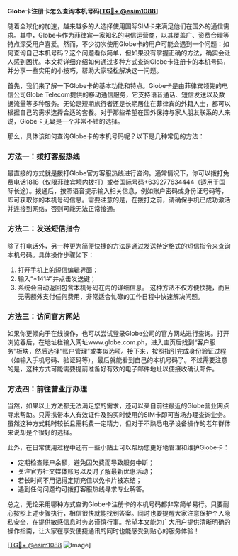 **Globe卡注册卡怎么查询本机号码[[TG💪+ @esim1088](https://t.me/s/esim1088)]**

随着全球化的加速，越来越多的人选择使用国际SIM卡来满足他们在国外的通信需求。其中，Globe卡作为菲律宾一家知名的电信运营商，以其覆盖广、资费合理等特点深受用户喜爱。然而，不少初次使用Globe卡的用户可能会遇到一个问题：如何查询自己本机号码？这个问题看似简单，但如果没有掌握正确的方法，确实会让人感到困扰。本文将详细介绍如何通过多种方式查询Globe卡注册卡的本机号码，并分享一些实用的小技巧，帮助大家轻松解决这一问题。

首先，我们来了解一下Globe卡的基本功能和特点。Globe卡是由菲律宾领先的电信公司Globe Telecom提供的移动通信服务，它支持语音通话、短信发送以及数据流量等多种服务。无论是短期旅行者还是长期居住在菲律宾的外籍人士，都可以根据自己的需求选择合适的套餐。对于那些希望在国外保持与家人朋友联系的人来说，Globe卡无疑是一个非常不错的选择。

那么，具体该如何查询Globe卡的本机号码呢？以下是几种常见的方法：

### 方法一：拨打客服热线

最直接的方式就是拨打Globe官方客服热线进行咨询。通常情况下，你可以拨打免费电话1818（仅限菲律宾境内拨打）或者国际号码+639277634444（适用于国际长途）。拨通后，按照语音提示输入相关信息，例如账户密码或身份证号码等，即可获取你的本机号码信息。需要注意的是，在拨打之前，请确保手机已成功激活并连接到网络，否则可能无法正常接通。

### 方法二：发送短信指令

除了打电话外，另一种更为简便快捷的方法是通过发送特定格式的短信指令来查询本机号码。具体操作步骤如下：
1. 打开手机上的短信编辑界面；
2. 输入“*141#”并点击发送键；
3. 系统会自动返回包含本机号码在内的详细信息。
这种方法不仅方便快捷，而且无需额外支付任何费用，非常适合忙碌的工作日程中快速解决问题。

### 方法三：访问官方网站

如果你更倾向于在线操作，也可以尝试登录Globe公司的官方网站进行查询。打开浏览器后，在地址栏输入网址www.globe.com.ph，进入主页后找到“客户服务”板块，然后选择“账户管理”或类似选项。接下来，按照指引完成身份验证过程（如输入手机号码、验证码等），最后就能看到自己的本机号码了。不过需要注意的是，这种方式可能需要提前准备好有效的电子邮件地址以便接收确认邮件。

### 方法四：前往营业厅办理

当然，如果以上方法都无法满足您的需求，还可以亲自前往最近的Globe营业网点寻求帮助。只需携带本人有效证件及购买时使用的SIM卡即可当场办理查询业务。虽然这种方式耗时较长且需耗费一定精力，但对于不熟悉电子设备操作的老年群体来说却是个很好的选择。

此外，在日常使用过程中还有一些小贴士可以帮助您更好地管理和维护Globe卡：
- 定期检查账户余额，避免因欠费而导致服务中断；
- 关注官方社交媒体账号以及时了解最新优惠活动；
- 若长时间不用记得定期充值以免卡片被冻结；
- 遇到任何问题均可拨打客服热线寻求专业解答。

总之，无论采用哪种方式查询Globe卡注册卡的本机号码都非常简单易行。只要耐心按照上述步骤执行，相信很快就能找到答案。同时也要提醒大家注意保护个人隐私安全，在提供敏感信息时务必谨慎行事。希望本文能为广大用户提供清晰明确的操作指南，让大家在享受便捷通讯的同时也能感受到贴心的服务体验！

[[TG💪+ @esim1088](https://t.me/s/esim1088) ![Image](https://i.postimg.cc/4NQfJmqS/Snipaste-2025-05-13-00-14-12.png)]